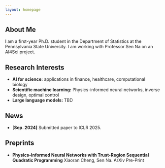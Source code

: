 ```yaml
---
layout: homepage
---
```


## About Me

I am a first-year Ph.D. student in the Department of Statistics at the Pennsylvania State University. I am working with Professor Sen Na on an AI4Sci project.

## Research Interests

- **AI for science:**  applications in finance, healthcare, computational biology
- **Scientific machine learning:** Physics-informed neural networks, inverse design, optimal control
- **Large language models:** TBD

## News

- **[Sep. 2024]** Submitted paper to ICLR 2025.

## Preprints
- **Physics-Informed Neural Networks with Trust-Region Sequential Quadratic Programming** Xiaoran Cheng, Sen Na. ArXiv Pre-Print
